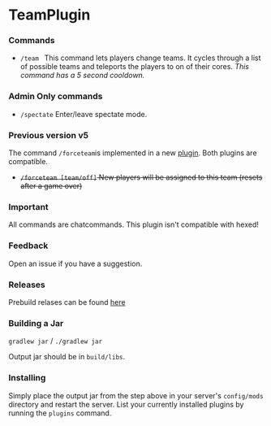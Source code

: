 # TeamPlugin
### Commands
* `/team ` This command lets players change teams. It cycles through a list of possible teams and teleports the players to on of their cores. *This command has a 5 second cooldown.*

### Admin Only commands
* `/spectate` Enter/leave spectate mode.

### Previous version v5
The command `/forceteam`is implemented in a new [plugin](https://github.com/J-VdS/ForceTeamPlugin). Both plugins are compatible. <br/>
* ~~`/forceteam [team/off]` New players will be assigned to this team (resets after a game over)~~ 


### Important
All commands are chatcommands.
This plugin isn't compatible with hexed!

### Feedback
Open an issue if you have a suggestion.

### Releases
Prebuild relases can be found [here](https://github.com/J-VdS/TeamPlugin/releases)

### Building a Jar 

`gradlew jar` / `./gradlew jar`

Output jar should be in `build/libs`.


### Installing

Simply place the output jar from the step above in your server's `config/mods` directory and restart the server.
List your currently installed plugins by running the `plugins` command.

